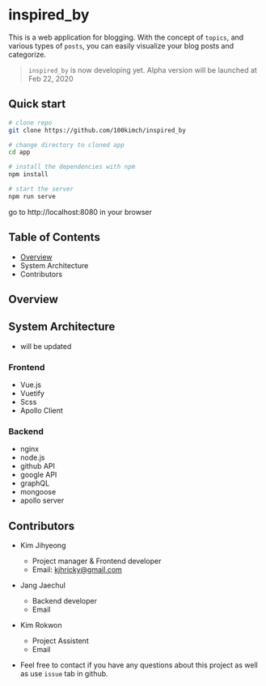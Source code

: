 # inspired_by

This is a web application for blogging. With the concept of `topics`, and various types of `posts`, you can easily visualize your blog posts and categorize.

> `inspired_by` is now developing yet. Alpha version will be launched at Feb 22, 2020

## Quick start

```bash
# clone repo
git clone https://github.com/100kimch/inspired_by

# change directory to cloned app
cd app

# install the dependencies with npm
npm install

# start the server
npm run serve
```

go to http://localhost:8080 in your browser

## Table of Contents

- [Overview](#overview)
- System Architecture
- Contributors

## Overview

## System Architecture

- will be updated

### Frontend

- Vue.js
- Vuetify
- Scss
- Apollo Client

### Backend

- nginx
- node.js
- github API
- google API
- graphQL
- mongoose
- apollo server

## Contributors

- Kim Jihyeong

  - Project manager & Frontend developer
  - Email: kjhricky@gmail.com

- Jang Jaechul

  - Backend developer
  - Email

- Kim Rokwon

  - Project Assistent
  - Email

- Feel free to contact if you have any questions about this project as well as use `issue` tab in github.
